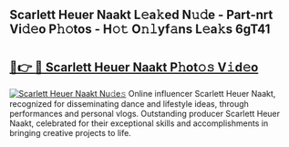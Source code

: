 ## Scarlett Heuer Naakt L𝚎a𝚔ed N𝚞𝚍e - Part-nrt Vi𝚍𝚎o P𝚑𝚘tos - H𝚘𝚝 O𝚗𝚕yf𝚊ns L𝚎a𝚔s 6gT41

# <h2><a href="http://kf3c74s.oniu.top/?m=Scarlett+Heuer+Naakt">🔗👉 🔴 Scarlett Heuer Naakt P𝚑ot𝚘𝚜 V𝚒d𝚎o</a></h2>

[![Scarlett Heuer Naakt Nu𝚍e𝚜](https://i.imgur.com/0qMVB7G.gif)](http://kf3c74s.oniu.top/?m=Scarlett+Heuer+Naakt)
Online influencer Scarlett Heuer Naakt, recognized for disseminating dance and lifestyle ideas, through performances and personal vlogs. Outstanding producer Scarlett Heuer Naakt, celebrated for their exceptional skills and accomplishments in bringing creative projects to life.  
